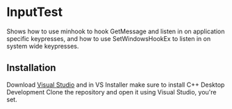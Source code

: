 # InputTest

Shows how to use minhook to hook GetMessage and listen in on application specific keypresses, and how to use SetWindowsHookEx to listen in on system wide keypresses.


## Installation

Download [Visual Studio](https://visualstudio.microsoft.com/) and in VS Installer make sure to install C++ Desktop Development
Clone the repository and open it using Visual Studio, you're set.
